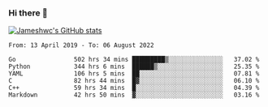 ### Hi there 👋

[![Jameshwc's GitHub stats](https://github-readme-stats.vercel.app/api?username=jameshwc)](https://github.com/anuraghazra/github-readme-stats)

<!--START_SECTION:waka-->

```text
From: 13 April 2019 - To: 06 August 2022

Go                502 hrs 34 mins █████████▒░░░░░░░░░░░░░░░   37.02 %
Python            344 hrs 6 mins  ██████▒░░░░░░░░░░░░░░░░░░   25.35 %
YAML              106 hrs 5 mins  ██░░░░░░░░░░░░░░░░░░░░░░░   07.81 %
C                 82 hrs 44 mins  █▓░░░░░░░░░░░░░░░░░░░░░░░   06.10 %
C++               59 hrs 34 mins  █░░░░░░░░░░░░░░░░░░░░░░░░   04.39 %
Markdown          42 hrs 50 mins  ▓░░░░░░░░░░░░░░░░░░░░░░░░   03.16 %
```

<!--END_SECTION:waka-->